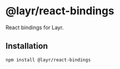 # @layr/react-bindings

React bindings for Layr.

## Installation

```
npm install @layr/react-bindings
```
